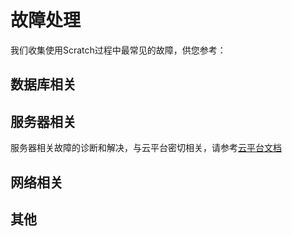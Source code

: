 # 故障处理

我们收集使用Scratch过程中最常见的故障，供您参考：

## 数据库相关

## 服务器相关

服务器相关故障的诊断和解决，与云平台密切相关，请参考[云平台文档](https://support.websoft9.com/docs/faq/zh/tech-instance.html)

## 网络相关

## 其他